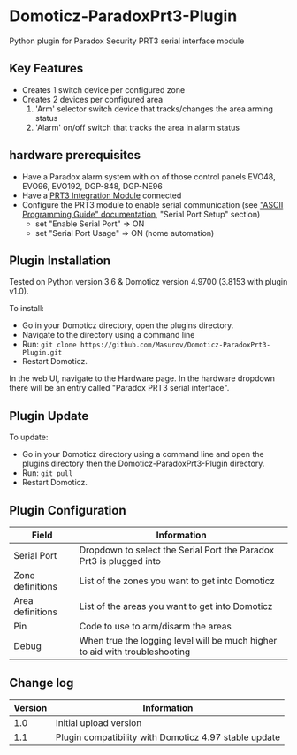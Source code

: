 # Domoticz-ParadoxPrt3-Plugin
Python plugin for Paradox Security PRT3 serial interface module

## Key Features

* Creates 1 switch device per configured zone
* Creates 2 devices per configured area
  1. 'Arm' selector switch device that tracks/changes the area arming status
  2. 'Alarm' on/off switch that tracks the area in alarm status

## hardware prerequisites

* Have a Paradox alarm system with on of those control panels EVO48, EVO96, EVO192, DGP-848, DGP-NE96
* Have a [PRT3 Integration Module](http://www.paradox.com/Products/default.asp?CATID=7&SUBCATID=75&PRD=234) connected 
* Configure the PRT3 module to enable serial communication (see ["ASCII Programming Guide" documentation](http://www.paradox.com/Downloader?ID=70), "Serial Port Setup" section)
  * set "Enable Serial Port" => ON
  * set "Serial Port Usage" => ON (home automation)

## Plugin Installation

Tested on Python version 3.6 & Domoticz version 4.9700 (3.8153 with plugin v1.0).

To install:

* Go in your Domoticz directory, open the plugins directory.
* Navigate to the directory using a command line
* Run: ```git clone https://github.com/Masurov/Domoticz-ParadoxPrt3-Plugin.git```
* Restart Domoticz.

In the web UI, navigate to the Hardware page. In the hardware dropdown there will be an entry called "Paradox PRT3 serial interface".

## Plugin Update

To update:
* Go in your Domoticz directory using a command line and open the plugins directory then the Domoticz-ParadoxPrt3-Plugin directory.
* Run: ```git pull```
* Restart Domoticz.

## Plugin Configuration

| Field | Information|
| ----- | ---------- |
| Serial Port | Dropdown to select the Serial Port the Paradox Prt3 is plugged into |
| Zone definitions | List of the zones you want to get into Domoticz |
| Area definitions | List of the areas you want to get into Domoticz |
| Pin | Code to use to arm/disarm the areas |
| Debug | When true the logging level will be much higher to aid with troubleshooting |

## Change log

| Version | Information|
| ----- | ---------- |
| 1.0 | Initial upload version |
| 1.1 | Plugin compatibility with Domoticz 4.97 stable update |
